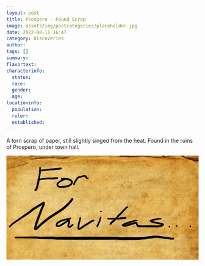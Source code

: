 ```yaml
---
layout: post
title: Prospero - Found Scrap
image: assets/img/postcategories/placeholder.jpg
date: 2022-08-11 16:47
category: Discoveries
author: 
tags: []
summary: 
flavortext: 
characterinfo:
  status: 
  race: 
  gender: 
  age: 
locationinfo:
  population: 
  ruler: 
  established: 
---
```


A torn scrap of paper, still slightly singed from the heat. Found in the ruins of Prospero, under town hall.

![NavitasScrap](/assets\img\postcategories\discoveries\navitasscrap.png)